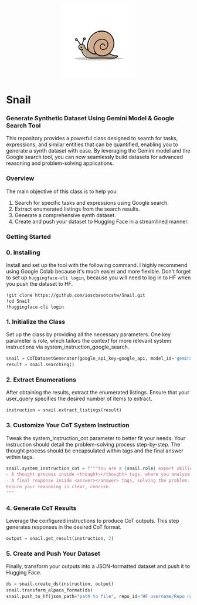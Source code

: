 <div align="center">
    <img src="img/snail_mascot.png" width="200px" height="200px">
</div>


# Snail
### Generate Synthetic Dataset Using Gemini Model & Google Search Tool

This repository provides a powerful class designed to search for tasks, expressions, and similar entities that can be quantified, enabling you to generate a synth dataset with ease. By leveraging the Gemini model and the Google search tool, you can now seamlessly build datasets for advanced reasoning and problem-solving applications.

### Overview

The main objective of this class is to help you:
1. Search for specific tasks and expressions using Google search.
2. Extract enumerated listings from the search results.
3. Generate a comprehensive synth dataset.
4. Create and push your dataset to Hugging Face in a streamlined manner.

### Getting Started

 ### 0. Installing 
Install and set up the tool with the following command. I highly recommend using Google Colab because it's much easier and more flexible.
Don't forget to set up `huggingface-cli login`, because you will need to log in to HF when you push the dataset to HF. 
   ```text
   !git clone https://github.com/ioscbasotcstw/Snail.git
   !cd Snail
   !huggingface-cli login
   ```
 ### 1. Initialize the Class
Set up the class by providing all the necessary parameters. One key parameter is role, which tailors the context for more relevant system instructions via system_instruction_google_search.
   ```python
   snail = CoTDatasetGenerator(google_api_key=google_api, model_id='gemini-2.0-flash-thinking-exp-01-21', user_query="List a 20 math problems from easiest to hard and numerate their", role="mathematician")
   result = snail.searching()
   ```
 ### 2. Extract Enumerations
After obtaining the results, extract the enumerated listings. Ensure that your user_query specifies the desired number of items to extract.
  ```python
  instruction = snail.extract_listings(result)
  ```
 ### 3. Customize Your CoT System Instruction
Tweak the system_instruction_cot parameter to better fit your needs. Your instruction should detail the problem-solving process step-by-step. The thought process should be encapsulated within <thought></thought> tags and the final answer within <answer></answer> tags.
  ```python
  snail.system_instruction_cot = f"""You are a {snail.role} expert skilled at explaining step by step mathematician problems, using a Chain of Thought (CoT) framework. Your response must include:
- A thought process inside <thought></thought> tags, where you analyze the problem.
- A final response inside <answer></answer> tags, solving the problem.
Ensure your reasoning is clear, concise.
 """
```
 ### 4. Generate CoT Results
Leverage the configured instructions to produce CoT outputs. This step generates responses in the desired CoT format.
  ```python   
  output = snail.get_result(instruction, 2)
  ```
 ### 5. Create and Push Your Dataset
Finally, transform your outputs into a JSON-formatted dataset and push it to Hugging Face. 
  ```python
  ds = snail.create_ds(instruction, output)
  snail.transform_alpaca_format(ds)
  snail.push_to_hf(json_path="path to file", repo_id="HF username/Repo name")
  ```
